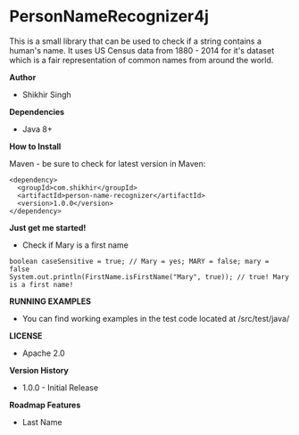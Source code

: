 # PersonNameRecognizer4j

This is a small library that can be used to check if a string contains a human's name. It uses US Census data from 1880 - 2014 for it's dataset which is a fair representation of common names from around the world.

**Author**

* Shikhir Singh

**Dependencies**

* Java 8+ 

**How to Install**

Maven - be sure to check for latest version in Maven:

```
<dependency>
  <groupId>com.shikhir</groupId>
  <artifactId>person-name-recognizer</artifactId>
  <version>1.0.0</version>
</dependency>
```

**Just get me started!**

* Check if Mary is a first name
```
boolean caseSensitive = true; // Mary = yes; MARY = false; mary = false
System.out.println(FirstName.isFirstName("Mary", true)); // true! Mary is a first name!
```

**RUNNING EXAMPLES**

* You can find working examples in the test code located at /src/test/java/

**LICENSE**
* Apache 2.0

**Version History**

* 1.0.0 - Initial Release

**Roadmap Features**
* Last Name 